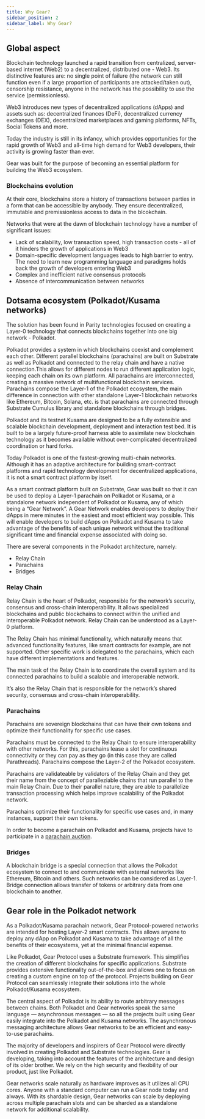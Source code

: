 ```yaml
---
title: Why Gear?
sidebar_position: 2
sidebar_label: Why Gear?
---
```


## Global aspect

Blockchain technology launched a rapid transition from centralized, server-based internet (Web2) to a decentralized, distributed one - Web3. Its distinctive features are: no single point of failure (the network can still function even if a large proportion of participants are attacked/taken out), censorship resistance, anyone in the network has the possibility to use the service (permissionless).

Web3 introduces new types of decentralized applications (dApps) and assets such as: decentralized finances (DeFi), decentralized currency exchanges (DEX), decentralized marketplaces and gaming platforms, NFTs, Social Tokens and more.

Today the industry is still in its infancy, which provides opportunities for the rapid growth of Web3 and all-time high demand for Web3 developers, their activity is growing faster than ever.

Gear was built for the purpose of becoming an essential platform for building the Web3 ecosystem.

### Blockchains evolution

At their core, blockchains store a history of transactions between parties in a form that can be accessible by anybody. They ensure decentralized, immutable and premissionless access to data in the blcokchain.

Networks that were at the dawn of blockchain technology have a number of significant issues:

- Lack of scalability, low transaction speed, high transaction costs - all of it hinders the growth of applications in Web3
- Domain-specific development languages leads to high barrier to entry. The need to learn new programming language and paradigms holds back the growth of developers entering Web3
- Complex and inefficient native consensus protocols
- Absence of intercommunication between networks 


## Dotsama ecosystem (Polkadot/Kusama networks)

The solution has been found in Parity technologies focused on creating a Layer-0 technology that connects blockchains together into one big network - Polkadot.

Polkadot provides a system in which blockchains coexist and complement each other. Different parallel blockchains (parachains) are built on Substrate as well as Polkadot and connected to the relay chain and have a native connection.This allows for different nodes to run different application logic, keeping each chain on its own platform. All parachains are interconnected, creating a massive network of multifunctional blockchain services. Parachains compose the Layer-1 of the Polkadot ecosystem, the main difference in connection with other standalone Layer-1 blockchain networks like Ethereum, Bitcoin, Solana, etc. is that parachains are connected through Substrate Cumulus library and standalone blockchains through bridges.

Polkadot and its testnet Kusama are designed to be a fully extensible and scalable blockchain development, deployment and interaction test bed. It is built to be a largely future-proof harness able to assimilate new blockchain technology as it becomes available without over-complicated decentralized coordination or hard forks. 

Today Polkadot is one of the fastest-growing multi-chain networks. Although it has an adaptive architecture for building smart-contract platforms and rapid technology development for decentralized applications, it is not a smart contract platform by itself.

As a smart contract platform built on Substrate, Gear was built so that it can be used to deploy a Layer-1 parachain on Polkadot or Kusama, or a standalone network independent of Polkadot or Kusama, any of which being a “Gear Network”. A Gear Network enables developers to deploy their dApps in mere minutes in the easiest and most efficient way possible. This will enable developers to build dApps on Polkadot and Kusama to take advantage of the benefits of each unique network without the traditional significant time and financial expense associated with doing so.

There are several components in the Polkadot architecture, namely:

 - Relay Chain
 - Parachains
 - Bridges

### Relay Chain

Relay Chain is the heart of Polkadot, responsible for the network’s security, consensus and cross-chain interoperability. It allows specialized blockchains and public blockchains to connect within the unified and interoperable Polkadot network. Relay Chain can be understood as a Layer-0 platform.

The Relay Chain has minimal functionality, which naturally means that advanced functionality features, like smart contracts for example, are not supported. Other specific work is delegated to the parachains, which each have different implementations and features.

The main task of the Relay Chain is to coordinate the overall system and its connected parachains to build a scalable and interoperable network.

It’s also the Relay Chain that is responsible for the network’s shared security, consensus and cross-chain interoperability.

### Parachains

Parachains are sovereign blockchains that can have their own tokens and optimize their functionality for specific use cases.

Parachains must be connected to the Relay Chain to ensure interoperability with other networks. For this, parachains lease a slot for continuous connectivity or they can pay as they go (in this case they are called Parathreads). Parachains compose the Layer-2 of the Polkadot ecosystem.

Parachains are validateable by validators of the Relay Chain and they get their name from the concept of paralleziable chains that run parallel to the main Relay Chain. Due to their parallel nature, they are able to parallelize transaction processing which helps improve scalability of the Polkadot network.

Parachains optimize their functionality for specific use cases and, in many instances, support their own tokens.

In order to become a parachain on Polkadot and Kusama, projects have to participate in a [parachain auction](https://parachains.info/auctions).

### Bridges

A blockchain bridge is a special connection that allows the Polkadot ecosystem to connect to and communicate with external networks like Ethereum, Bitcoin and others. Such networks can be considered as Layer-1. Bridge connection allows transfer of tokens or arbitrary data from one blockchain to another.

## Gear role in the Polkadot network

As a Polkadot/Kusama parachain network, Gear Protocol-powered networks are intended for hosting Layer-2 smart contracts. This allows anyone to deploy any dApp on Polkadot and Kusama to take advantage of all the benefits of their ecosystems, yet at the minimal financial expense.

Like Polkadot, Gear Protocol uses a Substrate framework. This simplifies the creation of different blockchains for specific applications. Substrate provides extensive functionality out-of-the-box and allows one to focus on creating a custom engine on top of the protocol. Projects building on Gear Protocol can seamlessly integrate their solutions into the whole Polkadot/Kusama ecosystem.

The central aspect of Polkadot is its ability to route arbitrary messages between chains. Both Polkadot and Gear networks speak the same language — asynchronous messages — so all the projects built using Gear easily integrate into the Polkadot and Kusama networks. The asynchronous messaging architecture allows Gear networks to be an efficient and easy-to-use parachains.

The majority of developers and inspirers of Gear Protocol were directly involved in creating Polkadot and Substrate technologies. Gear is developing, taking into account the features of the architecture and design of its older brother. We rely on the high security and flexibility of our product, just like Polkadot.

Gear networks scale naturally as hardware improves as it utilizes all CPU cores. Anyone with a standard computer can run a Gear node today and always. With its shardable design, Gear networks can scale by deploying across multiple parachain slots and can be sharded as a standalone network for additional scalability.
